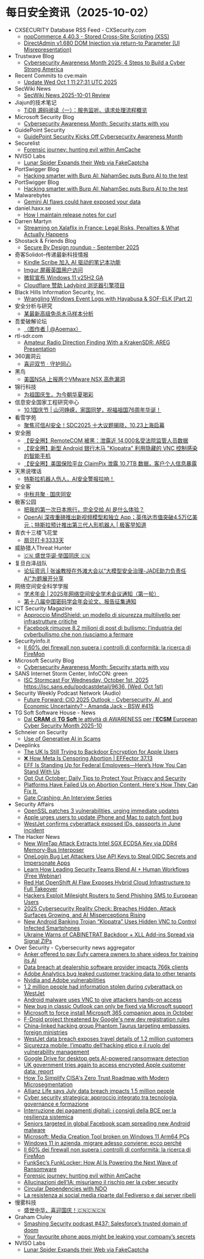 # 每日安全资讯（2025-10-02）

- CXSECURITY Database RSS Feed - CXSecurity.com
  - [nopCommerce 4.40.3 - Stored Cross-Site Scripting (XSS)](https://cxsecurity.com/issue/WLB-2025100002)
  - [DirectAdmin v1.680 DOM Injection via return-to Parameter (UI Misrepresentation)](https://cxsecurity.com/issue/WLB-2025100001)
- Trustwave Blog
  - [Cybersecurity Awareness Month 2025: 4 Steps to Build a Cyber Strong America](https://www.trustwave.com/en-us/resources/blogs/trustwave-blog/cybersecurity-awareness-month-2025-4-steps-to-build-a-cyber-strong-america/)
- Recent Commits to cve:main
  - [Update Wed Oct  1 11:27:31 UTC 2025](https://github.com/trickest/cve/commit/48175a998f8b4a1de4841b7c0abd18907391084b)
- SecWiki News
  - [SecWiki News 2025-10-01 Review](http://www.sec-wiki.com/?2025-10-01)
- Jiajun的技术笔记
  - [TiDB 源码阅读（一）：服务监听、请求处理流程概览](https://jiajunhuang.com/articles/2025_10_01-tidb_source_code.md.html)
- Microsoft Security Blog
  - [Cybersecurity Awareness Month: Security starts with you](https://www.microsoft.com/en-us/security/blog/2025/10/01/cybersecurity-awareness-month-security-starts-with-you/)
- GuidePoint Security
  - [GuidePoint Security Kicks Off Cybersecurity Awareness Month](https://www.guidepointsecurity.com/blog/cybersecurity-awareness-month-steps-to-stay-safe-online/)
- Securelist
  - [Forensic journey: hunting evil within AmCache](https://securelist.com/amcache-forensic-artifact/117622/)
- NVISO Labs
  - [Lunar Spider Expands their Web via FakeCaptcha](https://blog.nviso.eu/2025/10/01/lunar-spider-expands-their-web-via-fakecaptcha/)
- PortSwigger Blog
  - [Hacking smarter with Burp AI: NahamSec puts Burp AI to the test](https://portswigger.net/blog/hacking-smarter-with-burp-ai-nahamsec-puts-burp-ai-to-the-test)
- PortSwigger Blog
  - [Hacking smarter with Burp AI: NahamSec puts Burp AI to the test](https://portswigger.net/blog/hacking-smarter-with-burp-ai-nahamsec-puts-burp-ai-to-the-test)
- Malwarebytes
  - [Gemini AI flaws could have exposed your data](https://www.malwarebytes.com/blog/news/2025/10/gemini-ai-flaws-could-have-exposed-your-data)
- daniel.haxx.se
  - [How I maintain release notes for curl](https://daniel.haxx.se/blog/2025/10/01/how-i-maintain-release-notes-for-curl/)
- Darren Martyn
  - [Streaming on Xalaflix in France: Legal Risks, Penalties & What Actually Happens](https://darrenmartyn.ie/2025/10/01/streaming-on-xalaflix-in-france-legal-risks-penalties-what-actually-happens/)
- Shostack & Friends Blog
  - [Secure By Design roundup - September 2025](https://shostack.org/blog/appsec-roundup-sept-2025/)
- 奇客Solidot–传递最新科技情报
  - [Kindle Scribe 加入 AI 驱动的笔记本功能](https://www.solidot.org/story?sid=82465)
  - [Imgur 屏蔽英国用户访问](https://www.solidot.org/story?sid=82464)
  - [微软宣布 Windows 11 v25H2 GA](https://www.solidot.org/story?sid=82463)
  - [Cloudflare 赞助 Ladybird 浏览器引擎项目](https://www.solidot.org/story?sid=82462)
- Black Hills Information Security, Inc.
  - [Wrangling Windows Event Logs with Hayabusa & SOF-ELK (Part 2)](https://www.blackhillsinfosec.com/wrangling-windows-event-logs-with-hayabusa-sof-elk-part-2/)
- 安全分析与研究
  - [某最新高级免杀木马样本分析](https://mp.weixin.qq.com/s?__biz=MzA4ODEyODA3MQ==&mid=2247493502&idx=1&sn=b02a0941d97e79b1f3c8f99f98b53f0b)
- 吾爱破解论坛
  - [（图作者 | @Aoemax）](https://mp.weixin.qq.com/s?__biz=MjM5Mjc3MDM2Mw==&mid=2651143104&idx=1&sn=3ac9dd07a51ae78388546c82d5605be5)
- rtl-sdr.com
  - [Amateur Radio Direction Finding With a KrakenSDR: AREG Presentation](https://www.rtl-sdr.com/amateur-radio-direction-finding-with-a-krakensdr-areg-presentation/)
- 360漏洞云
  - [喜迎双节 · 守护同心](https://mp.weixin.qq.com/s?__biz=Mzg5MTc5Mzk2OA==&mid=2247503831&idx=1&sn=b1a4d35ac5a6f5ed193df6cf5965c570)
- 黑鸟
  - [美国NSA 上报两个VMware NSX 高危漏洞](https://mp.weixin.qq.com/s?__biz=MzAxOTM1MDQ1NA==&mid=2451182861&idx=1&sn=84cc86a44ee610080fb7bc7811cbb0de)
- 锦行科技
  - [为祖国庆生，为今朝华夏喝彩](https://mp.weixin.qq.com/s?__biz=MzIxNTQxMjQyNg==&mid=2247494412&idx=1&sn=27f233b77bafb4485ac90f1a4acfa6b6)
- 信息安全国家工程研究中心
  - [10.1国庆节 | 山河峥嵘，家国同梦，祝福祖国76周年华诞！](https://mp.weixin.qq.com/s?__biz=MzU5OTQ0NzY3Ng==&mid=2247501170&idx=1&sn=6cc9af4b158b78bbd5cd98bbda903049)
- 看雪学苑
  - [聚焦可信AI安全！SDC2025 十大议题揭晓，10.23上海启幕](https://mp.weixin.qq.com/s?__biz=MjM5NTc2MDYxMw==&mid=2458601620&idx=1&sn=b0e9552a11163cc98433a8b64b3a432b)
- 安全圈
  - [【安全圈】RemoteCOM 被黑：泄露近 14,000名受法院监管人员数据](https://mp.weixin.qq.com/s?__biz=MzIzMzE4NDU1OQ==&mid=2652071990&idx=2&sn=e5cce86c3a4ef4f2fdb1c09d775b7ef2)
  - [【安全圈】新型 Android 银行木马 "Klopatra" 利用隐藏的 VNC 控制感染的智能手机](https://mp.weixin.qq.com/s?__biz=MzIzMzE4NDU1OQ==&mid=2652071990&idx=3&sn=d6e91ead209debcf30202f32087ecb77)
  - [【安全圈】美国保险平台 ClaimPix 泄露 10.7TB 数据，客户个人信息暴露](https://mp.weixin.qq.com/s?__biz=MzIzMzE4NDU1OQ==&mid=2652071990&idx=4&sn=4464ac9c454134213302ab0a4dc44c44)
- 天黑说嘿话
  - [特斯拉机器人伤人，AI安全警报拉响！](https://mp.weixin.qq.com/s?__biz=MzI5NTQ5MTAzMA==&mid=2247484687&idx=1&sn=d1fc3ea1f2781aa4f83b57d8f6194f86)
- 安全客
  - [中秋共聚 · 国庆同安](https://mp.weixin.qq.com/s?__biz=MzA5ODA0NDE2MA==&mid=2649789115&idx=1&sn=2ad2c4684d4952ab1f9d135724381a91)
- 极客公园
  - [把我的第一次日本旅行，完全交给 AI 是什么体验？](https://mp.weixin.qq.com/s?__biz=MTMwNDMwODQ0MQ==&mid=2653087842&idx=1&sn=3e96a682a7fea637639cfae0b5a51087)
  - [OpenAI 深夜重磅推出新视频模型和独立 App；英伟达市值突破4.5万亿美元；特斯拉预计推出第三代人形机器人 | 极客早知道](https://mp.weixin.qq.com/s?__biz=MTMwNDMwODQ0MQ==&mid=2653087799&idx=1&sn=509512ea33cf8c14d75e6f8b79ecaa94)
- 青衣十三楼飞花堂
  - [扇贝打卡3333天](https://mp.weixin.qq.com/s?__biz=MzUzMjQyMDE3Ng==&mid=2247488660&idx=1&sn=747ea1201fb5a1fcc07b373836c161b4)
- 威胁猎人Threat Hunter
  - [🇨🇳 盛世华诞·举国同庆 🇨🇳](https://mp.weixin.qq.com/s?__biz=MzI3NDY3NDUxNg==&mid=2247501724&idx=1&sn=a0d40e39b62bf4bbaceeb71bcee8c4bc)
- 复旦白泽战队
  - [论坛资讯 | 张谧教授在外滩大会以“大模型安全治理-JADE助力负责任AI”为题展开分享](https://mp.weixin.qq.com/s?__biz=MzU4NzUxOTI0OQ==&mid=2247496049&idx=1&sn=07f7bcc328237f81a929b02ac79941b1)
- 网络空间安全科学学报
  - [学术年会 | 2025年网络空间安全学术会议通知（第一轮）](https://mp.weixin.qq.com/s?__biz=MzI0NjU2NDMwNQ==&mid=2247505977&idx=1&sn=fe9c82349a3b78784712ed15f879b0ed)
  - [第十八届中国密码学会年会论文、报告征集通知](https://mp.weixin.qq.com/s?__biz=MzI0NjU2NDMwNQ==&mid=2247505977&idx=2&sn=d84dfd5f2c06ab04f8615794359f3a5a)
- ICT Security Magazine
  - [Approccio MindShield: un modello di sicurezza multilivello per infrastrutture critiche](https://www.ictsecuritymagazine.com/articoli/approccio-mindshield/)
  - [Facebook rimuove 8.2 milioni di post di bullismo: l’industria del cyberbullismo che non riusciamo a fermare](https://www.ictsecuritymagazine.com/notizie/bullismo-facebook/)
- Securityinfo.it
  - [Il 60% dei firewall non supera i controlli di conformità: la ricerca di FireMon](https://www.securityinfo.it/2025/10/01/il-60-dei-firewall-non-supera-i-controlli-di-conformita-la-ricerca-di-firemon/?utm_source=rss&utm_medium=rss&utm_campaign=il-60-dei-firewall-non-supera-i-controlli-di-conformita-la-ricerca-di-firemon)
- Microsoft Security Blog
  - [Cybersecurity Awareness Month: Security starts with you](https://www.microsoft.com/en-us/security/blog/2025/10/01/cybersecurity-awareness-month-security-starts-with-you/)
- SANS Internet Storm Center, InfoCON: green
  - [ISC Stormcast For Wednesday, October 1st, 2025 https://isc.sans.edu/podcastdetail/9636, (Wed, Oct 1st)](https://isc.sans.edu/diary/rss/32336)
- Security Weekly Podcast Network (Audio)
  - [Future Forward: CIO 2025 Outlook - Cybersecurity, AI, and Economic Uncertainty? - Amanda Jack - BSW #415](http://sites.libsyn.com/18678/future-forward-cio-2025-outlook-cybersecurity-ai-and-economic-uncertainty-amanda-jack-bsw-415)
- TG Soft Software House - News
  - [Dal <strong>CRAM</strong> di <strong>TG Soft</strong> le attivit&agrave; di AWARENESS per l'<strong>ECSM</strong> European Cyber Security Month 2025-10](http://www.tgsoft.it/italy/news_archivio.asp?id=1675)
- Schneier on Security
  - [Use of Generative AI in Scams](https://www.schneier.com/blog/archives/2025/10/use-of-generative-ai-in-scams.html)
- Deeplinks
  - [The UK Is Still Trying to Backdoor Encryption for Apple Users](https://www.eff.org/deeplinks/2025/10/uk-still-trying-backdoor-encryption-apple-users)
  - [❌ How Meta Is Censoring Abortion | EFFector 37.13](https://www.eff.org/deeplinks/2025/10/how-meta-censoring-abortion-effector-3713)
  - [EFF Is Standing Up for Federal Employees—Here’s How You Can Stand With Us](https://www.eff.org/deeplinks/2025/09/eff-standing-federal-employees-heres-how-you-can-stand-us)
  - [Opt Out October: Daily Tips to Protect Your Privacy and Security](https://www.eff.org/deeplinks/2025/09/opt-out-october-daily-tips-protect-your-privacy-and-security)
  - [Platforms Have Failed Us on Abortion Content. Here's How They Can Fix It.](https://www.eff.org/deeplinks/2025/09/our-call-platforms-do-better-moderating-abortion-related-speech)
  - [Gate Crashing: An Interview Series](https://www.eff.org/deeplinks/2025/09/gate-crashing-interview-series)
- Security Affairs
  - [OpenSSL patches 3 vulnerabilities, urging immediate updates](https://securityaffairs.com/182845/security/openssl-patches-3-vulnerabilities-urging-immediate-updates.html)
  - [Apple urges users to update iPhone and Mac to patch font bug](https://securityaffairs.com/182835/security/apple-urges-users-to-update-iphone-and-mac-to-patch-font-bug.html)
  - [WestJet confirms cyberattack exposed IDs, passports in June incident](https://securityaffairs.com/182823/data-breach/westjet-confirms-cyberattack-exposed-ids-passports-in-june-incident.html)
- The Hacker News
  - [New WireTap Attack Extracts Intel SGX ECDSA Key via DDR4 Memory-Bus Interposer](https://thehackernews.com/2025/10/new-wiretap-attack-extracts-intel-sgx.html)
  - [OneLogin Bug Let Attackers Use API Keys to Steal OIDC Secrets and Impersonate Apps](https://thehackernews.com/2025/10/onelogin-bug-let-attackers-use-api-keys.html)
  - [Learn How Leading Security Teams Blend AI + Human Workflows (Free Webinar)](https://thehackernews.com/2025/10/how-leading-security-teams-blend-ai.html)
  - [Red Hat OpenShift AI Flaw Exposes Hybrid Cloud Infrastructure to Full Takeover](https://thehackernews.com/2025/10/critical-red-hat-openshift-ai-flaw.html)
  - [Hackers Exploit Milesight Routers to Send Phishing SMS to European Users](https://thehackernews.com/2025/10/hackers-exploit-milesight-routers-to.html)
  - [2025 Cybersecurity Reality Check: Breaches Hidden, Attack Surfaces Growing, and AI Misperceptions Rising](https://thehackernews.com/2025/10/2025-cybersecurity-reality-check.html)
  - [New Android Banking Trojan “Klopatra” Uses Hidden VNC to Control Infected Smartphones](https://thehackernews.com/2025/10/new-android-banking-trojan-klopatra.html)
  - [Ukraine Warns of CABINETRAT Backdoor + XLL Add-ins Spread via Signal ZIPs](https://thehackernews.com/2025/10/ukraine-warns-of-cabinetrat-backdoor.html)
- Over Security - Cybersecurity news aggregator
  - [Anker offered to pay Eufy camera owners to share videos for training its AI](https://techcrunch.com/2025/10/01/anker-offered-to-pay-eufy-camera-owners-to-share-videos-for-training-its-ai/)
  - [Data breach at dealership software provider impacts 766k clients](https://www.bleepingcomputer.com/news/security/data-breach-at-dealership-software-provider-impacts-766k-clients/)
  - [Adobe Analytics bug leaked customer tracking data to other tenants](https://www.bleepingcomputer.com/news/security/adobe-analytics-bug-leaked-customer-tracking-data-to-other-tenants/)
  - [Nvidia and Adobe vulnerabilities](https://blog.talosintelligence.com/nvidia-and-adobe-vulnerabilities/)
  - [1.2 million people had information stolen during cyberattack on WestJet](https://therecord.media/westjet-data-breach-disclosures)
  - [Android malware uses VNC to give attackers hands-on access](https://www.bleepingcomputer.com/news/security/android-malware-uses-vnc-to-give-attackers-hands-on-access/)
  - [New bug in classic Outlook can only be fixed via Microsoft support](https://www.bleepingcomputer.com/news/microsoft/new-bug-in-classic-outlook-can-only-be-fixed-via-microsoft-support/)
  - [Microsoft to force install Microsoft 365 companion apps in October](https://www.bleepingcomputer.com/news/microsoft/microsoft-to-force-install-microsoft-365-companion-apps-in-october/)
  - [F-Droid project threatened by Google's new dev registration rules](https://www.bleepingcomputer.com/news/security/f-droid-project-threatened-by-googles-new-dev-registration-rules/)
  - [China-linked hacking group Phantom Taurus targeting embassies, foreign ministries](https://therecord.media/china-linked-phantom-taurus-hacking)
  - [WestJet data breach exposes travel details of 1.2 million customers](https://www.bleepingcomputer.com/news/security/westjet-data-breach-exposes-travel-details-of-12-million-customers/)
  - [Sicurezza mobile: l’impatto dell’hacking etico e il ruolo del vulnerability management](https://www.cybersecurity360.it/nuove-minacce/sicurezza-mobile-limpatto-dellhacking-etico-e-il-ruolo-del-vulnerability-management/)
  - [Google Drive for desktop gets AI-powered ransomware detection](https://www.bleepingcomputer.com/news/security/google-drive-for-desktop-gets-ai-powered-ransomware-detection/)
  - [UK government tries again to access encrypted Apple customer data: report](https://techcrunch.com/2025/10/01/uk-government-tries-again-to-access-encrypted-apple-customer-data-report/)
  - [How To Simplify CISA's Zero Trust Roadmap with Modern Microsegmentation](https://www.bleepingcomputer.com/news/security/how-to-simplify-cisas-zero-trust-roadmap-with-modern-microsegmentation/)
  - [Allianz Life says July data breach impacts 1.5 million people](https://www.bleepingcomputer.com/news/security/allianz-life-says-july-data-breach-impacts-15-million-people/)
  - [Cyber security strategica: approccio integrato tra tecnologia, governance e formazione](https://www.cybersecurity360.it/soluzioni-aziendali/cyber-security-strategica-approccio-integrato-tra-tecnologia-governance-e-formazione/)
  - [Interruzione dei pagamenti digitali: i consigli della BCE per la resilienza sistemica](https://www.cybersecurity360.it/nuove-minacce/la-bce-scommette-sulla-resilienza-sistemica-cosa-fare-in-caso-di-interruzione-dei-pagamenti-digitali/)
  - [Seniors targeted in global Facebook scam spreading new Android malware](https://therecord.media/seniors-targeted-facebook-android-malware-scam)
  - [Microsoft: Media Creation Tool broken on Windows 11 Arm64 PCs](https://www.bleepingcomputer.com/news/microsoft/microsoft-media-creation-tool-broken-on-windows-11-arm64-pcs/)
  - [Windows 11 in azienda, migrare adesso conviene: ecco perché](https://www.cybersecurity360.it/soluzioni-aziendali/windows-11-in-azienda-migrare-adesso-conviene-ecco-perche/)
  - [Il 60% dei firewall non supera i controlli di conformità: la ricerca di FireMon](https://www.securityinfo.it/2025/10/01/il-60-dei-firewall-non-supera-i-controlli-di-conformita-la-ricerca-di-firemon/)
  - [FunkSec’s FunkLocker: How AI Is Powering the Next Wave of Ransomware](https://any.run/cybersecurity-blog/funklocker-malware-analysis/)
  - [Forensic journey: hunting evil within AmCache](https://securelist.com/amcache-forensic-artifact/117622/)
  - [Allucinazioni dell’IA: misuriamo il rischio per la cyber security](https://www.cybersecurity360.it/outlook/allucinazioni-dellia-misuriamo-il-rischio-per-la-cyber-security/)
  - [Circular Dependencies with NDO](https://www.adainese.it/blog/2025/10/01/circular-dependencies-with-ndo/)
  - [La resistenza ai social media riparte dal Fediverso e dai server ribelli](https://www.guerredirete.it/la-resistenza-ai-social-media-riparte-dal-fediverso-e-dai-server-ribelli/)
- 慢雾科技
  - [盛世中华，喜迎国庆！🇨🇳🇨🇳🇨🇳](https://mp.weixin.qq.com/s?__biz=MzU4ODQ3NTM2OA==&mid=2247503437&idx=1&sn=d03f290947bf3386410d0608436f0883)
- Graham Cluley
  - [Smashing Security podcast #437: Salesforce’s trusted domain of doom](https://grahamcluley.com/smashing-security-podcast-437/)
  - [Your favourite phone apps might be leaking your company’s secrets](https://www.fortra.com/blog/favourite-phone-apps-might-leaking-companys-secrets)
- NVISO Labs
  - [Lunar Spider Expands their Web via FakeCaptcha](https://blog.nviso.eu/2025/10/01/lunar-spider-expands-their-web-via-fakecaptcha/)
